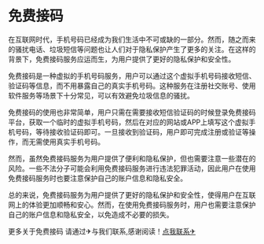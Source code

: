 # 免费接码

在互联网时代，手机号码已经成为我们生活中不可或缺的一部分。然而，随之而来的骚扰电话、垃圾短信等问题也让人们对于隐私保护产生了更多的关注。在这样的背景下，免费接码服务应运而生，为用户提供了更好的隐私保护和安全性。

免费接码是一种虚拟的手机号码服务，用户可以通过这个虚拟手机号码接收短信、验证码等信息，而不用暴露自己的真实手机号码。这种服务在注册社交账号、使用软件服务等场景下十分常见，可以有效避免垃圾信息的骚扰。

免费接码的使用也非常简单，用户只需在需要接收短信验证码的时候登录免费接码平台，获取一个临时的虚拟手机号码，然后在对应的网站或APP上填写这个虚拟手机号码，等待接收验证码即可。一旦接收到验证码，用户即可完成注册或验证等操作，而无需使用真实手机号码。

然而，虽然免费接码服务为用户提供了便利和隐私保护，但也需要注意一些潜在的风险。一些不法分子可能会利用免费接码服务进行违法犯罪活动，因此用户在使用免费接码服务时也要注意保护自己的账户信息和隐私安全。

总的来说，免费接码服务为用户提供了更好的隐私保护和安全性，使得用户在互联网上的体验更加顺畅和安心。然而，在使用免费接码服务时，用户也需要注意保护自己的账户信息和隐私安全，以免造成不必要的损失。

更多关于免费接码 请通过✈与我们联系,感谢阅读！[点我联系✈](https://bbs.k02.cc)